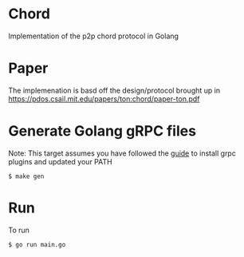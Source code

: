 # Chord
Implementation of the p2p chord protocol in Golang

# Paper
The implemenation is basd off the design/protocol brought up in https://pdos.csail.mit.edu/papers/ton:chord/paper-ton.pdf

# Generate Golang gRPC files

Note: This target assumes you have followed the [guide](https://grpc.io/docs/languages/go/quickstart/) to install grpc plugins and updated your PATH
 
```
$ make gen
```

# Run
To run

```
$ go run main.go
```